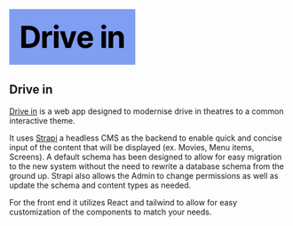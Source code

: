 
  <img height="100px" class="center" src="https://github.com/owen-duncan-snobel/driveIn/blob/master/images/drivein.png?raw=true">

 <p align="center"> <h2>Drive in </h2> </p>
 
 
[Drive in](https://driveinfrontend.herokuapp.com) is a web app designed to modernise drive in theatres to a common interactive theme.

 It uses [Strapi](https://github.com/strapi/strapi) a headless CMS as the backend to enable quick and concise input of the content that will be displayed (ex. Movies, Menu items, Screens). A default schema has been designed to allow for easy migration to the new system without the need to rewrite a database schema from the ground up. Strapi also allows the Admin to change permissions as well as update the schema and content types as needed. 

For the front end it utilizes React and tailwind to allow for easy customization of the components to match your needs.


